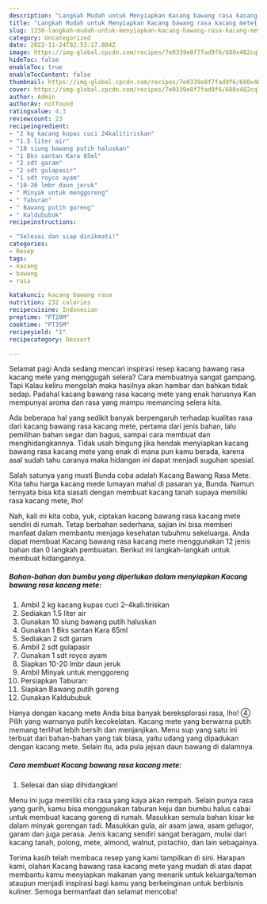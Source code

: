 ```yaml
---
description: "Langkah Mudah untuk Menyiapkan Kacang bawang rasa kacang mete{ yang Enak,  Menu Buat lebaran"
title: "Langkah Mudah untuk Menyiapkan Kacang bawang rasa kacang mete{ yang Enak,  Menu Buat lebaran"
slug: 1338-langkah-mudah-untuk-menyiapkan-kacang-bawang-rasa-kacang-mete-yang-enak-menu-buat-lebaran
category: Uncategorized
date: 2022-11-24T02:53:17.884Z
image: https://img-global.cpcdn.com/recipes/7e0339e8f7fad9f6/680x482cq70/kacang-bawang-rasa-kacang-mete-foto-resep-utama.jpg
hideToc: false
enableToc: true
enableTocContent: false
thumbnail: https://img-global.cpcdn.com/recipes/7e0339e8f7fad9f6/680x482cq70/kacang-bawang-rasa-kacang-mete-foto-resep-utama.jpg
cover: https://img-global.cpcdn.com/recipes/7e0339e8f7fad9f6/680x482cq70/kacang-bawang-rasa-kacang-mete-foto-resep-utama.jpg
author: Admin
authorAv: notfound
ratingvalue: 4.3
reviewcount: 23
recipeingredient:
- "2 kg kacang kupas cuci 24kalitiriskan"
- "1.5 liter air"
- "10 siung bawang putih haluskan"
- "1 Bks santan Kara 65ml"
- "2 sdt garam"
- "2 sdt gulapasir"
- "1 sdt royco ayam"
- "10-20 lmbr daun jeruk"
- " Minyak untuk menggoreng"
- " Taburan"
- " Bawang putih goreng"
- " Kaldububuk"
recipeinstructions:

- "Selesai dan siap dinikmati!"
categories:
- Resep
tags:
- kacang
- bawang
- rasa

katakunci: kacang bawang rasa 
nutrition: 232 calories
recipecuisine: Indonesian
preptime: "PT28M"
cooktime: "PT35M"
recipeyield: "1"
recipecategory: Dessert

---
```



Selamat pagi Anda sedang mencari inspirasi resep kacang bawang rasa kacang mete yang menggugah selera? Cara membuatnya sangat gampang. Tapi Kalau keliru mengolah maka hasilnya akan hambar dan bahkan tidak sedap. Padahal kacang bawang rasa kacang mete yang enak harusnya Kan mempunyai aroma dan rasa yang mampu memancing selera kita.


Ada beberapa hal yang sedikit banyak berpengaruh terhadap kualitas rasa dari kacang bawang rasa kacang mete, pertama dari jenis bahan, lalu pemilihan bahan segar dan bagus, sampai cara membuat dan menghidangkannya. Tidak usah bingung jika hendak menyiapkan kacang bawang rasa kacang mete yang enak di mana pun kamu berada, karena asal sudah tahu caranya maka hidangan ini dapat menjadi suguhan spesial.

Salah satunya yang musti Bunda coba adalah Kacang Bawang Rasa Mete. Kita tahu harga kacang mede lumayan mahal di pasaran ya, Bunda. Namun ternyata bisa kita siasati dengan membuat kacang tanah supaya memiliki rasa kacang mete, lho!


Nah, kali ini kita coba, yuk, ciptakan kacang bawang rasa kacang mete sendiri di rumah. Tetap berbahan sederhana, sajian ini bisa memberi manfaat dalam membantu menjaga kesehatan tubuhmu sekeluarga. Anda dapat membuat Kacang bawang rasa kacang mete menggunakan 12 jenis bahan dan 0 langkah pembuatan. Berikut ini langkah-langkah untuk membuat hidangannya.

<!--inarticleads1-->

##### Bahan-bahan dan bumbu yang diperlukan dalam menyiapkan Kacang bawang rasa kacang mete:

1. Ambil 2 kg kacang kupas cuci 2-4kali.tiriskan
1. Sediakan 1.5 liter air
1. Gunakan 10 siung bawang putih haluskan
1. Gunakan 1 Bks santan Kara 65ml
1. Sediakan 2 sdt garam
1. Ambil 2 sdt gulapasir
1. Gunakan 1 sdt royco ayam
1. Siapkan 10-20 lmbr daun jeruk
1. Ambil  Minyak untuk menggoreng
1. Persiapkan  Taburan:
1. Siapkan  Bawang putih goreng
1. Gunakan  Kaldububuk


Hanya dengan kacang mete Anda bisa banyak bereksplorasi rasa, lho! ④ Pilih yang warnanya putih kecokelatan. Kacang mete yang berwarna putih memang terlihat lebih bersih dan menjanjikan. Menu sup yang satu ini terbuat dari bahan-bahan yang tak biasa, yaitu udang yang dipadukan dengan kacang mete. Selain itu, ada pula jejsan daun bawang di dalamnya. 

<!--inarticleads2-->

##### Cara membuat Kacang bawang rasa kacang mete:


1. Selesai dan siap dihidangkan!

Menu ini juga memiliki cita rasa yang kaya akan rempah. Selain punya rasa yang gurih, kamu bisa menggunakan taburan keju dan bumbu halus cabai untuk membuat kacang goreng di rumah. Masukkan semula bahan kisar ke dalam minyak gorengan tadi. Masukkan gula, air asam jawa, asam gelugor, garam dan juga perasa. Jenis kacang sendiri sangat beragam, mulai dari kacang tanah, polong, mete, almond, walnut, pistachio, dan lain sebagainya. 

Terima kasih telah membaca resep yang kami tampilkan di sini. Harapan kami, olahan Kacang bawang rasa kacang mete yang mudah di atas dapat membantu kamu menyiapkan makanan yang menarik untuk keluarga/teman ataupun menjadi inspirasi bagi kamu yang berkeinginan untuk berbisnis kuliner. Semoga bermanfaat dan selamat mencoba!

